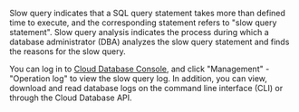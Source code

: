 Slow query indicates that a SQL query statement takes more than defined time to execute, and the corresponding statement refers to "slow query statement". Slow query analysis indicates the process during which a database administrator (DBA) analyzes the slow query statement and finds the reasons for the slow query.

You can log in to [Cloud Database Console][1], and click "Management" - "Operation log" to view the slow query log. In addition, you can view, download and read database logs on the command line interface (CLI) or through the Cloud Database API.

[1]:	https://console.qcloud.com/cdb/

